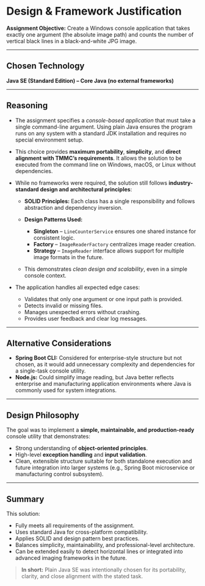 # **Design & Framework Justification**

**Assignment Objective:**
Create a Windows console application that takes exactly one argument (the absolute image path) and counts the number of vertical black lines in a black-and-white JPG image.

---

## **Chosen Technology**

**Java SE (Standard Edition) – Core Java (no external frameworks)**

---

## **Reasoning**

* The assignment specifies a *console-based application* that must take a single command-line argument.
  Using plain Java ensures the program runs on any system with a standard JDK installation and requires no special environment setup.

* This choice provides **maximum portability**, **simplicity**, and **direct alignment with TMMC’s requirements**.
  It allows the solution to be executed from the command line on Windows, macOS, or Linux without dependencies.

* While no frameworks were required, the solution still follows **industry-standard design and architectural principles**:

    * **SOLID Principles:** Each class has a single responsibility and follows abstraction and dependency inversion.
    * **Design Patterns Used:**

        * **Singleton** – `LineCounterService` ensures one shared instance for consistent logic.
        * **Factory** – `ImageReaderFactory` centralizes image reader creation.
        * **Strategy** – `ImageReader` interface allows support for multiple image formats in the future.
    * This demonstrates *clean design and scalability*, even in a simple console context.

* The application handles all expected edge cases:

    * Validates that only one argument or one input path is provided.
    * Detects invalid or missing files.
    * Manages unexpected errors without crashing.
    * Provides user feedback and clear log messages.

---

## **Alternative Considerations**

* **Spring Boot CLI:** Considered for enterprise-style structure but not chosen, as it would add unnecessary complexity and dependencies for a single-task console utility.
* **Node.js:** Could simplify image reading, but Java better reflects enterprise and manufacturing application environments where Java is commonly used for system integrations.

---

## **Design Philosophy**

The goal was to implement a **simple, maintainable, and production-ready** console utility that demonstrates:

* Strong understanding of **object-oriented principles**.
* High-level **exception handling** and **input validation**.
* Clean, extensible structure suitable for both standalone execution and future integration into larger systems (e.g., Spring Boot microservice or manufacturing control subsystem).

---

## **Summary**

This solution:

* Fully meets all requirements of the assignment.
* Uses standard Java for cross-platform compatibility.
* Applies SOLID and design pattern best practices.
* Balances simplicity, maintainability, and professional-level architecture.
* Can be extended easily to detect horizontal lines or integrated into advanced imaging frameworks in the future.

> **In short:** Plain Java SE was intentionally chosen for its portability, clarity, and close alignment with the stated task.
